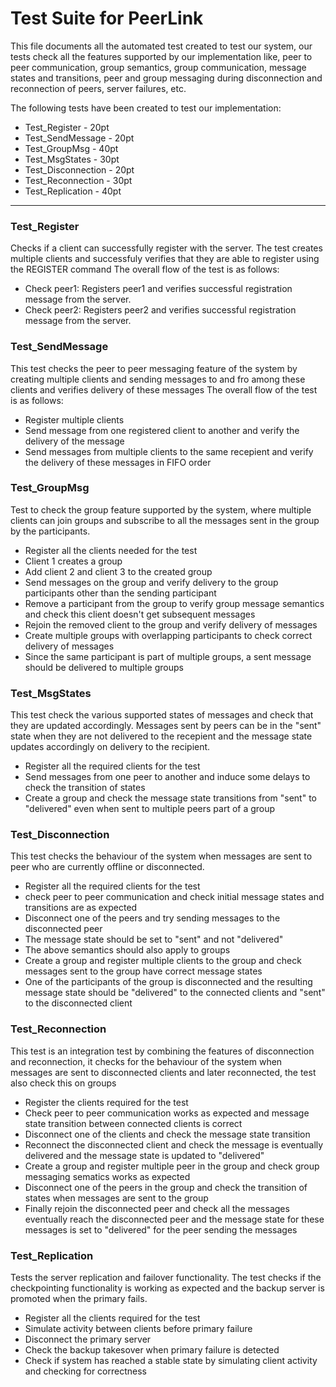 # Test Suite for PeerLink

This file documents all the automated test created to test our system, our tests check all the features supported by our implementation like, peer to peer communication, group semantics, group communication, message states and transitions, peer and group messaging during disconnection and reconnection of peers, server failures, etc.

The following tests have been created to test our implementation:
 - Test_Register - 20pt
 - Test_SendMessage - 20pt
 - Test_GroupMsg - 40pt
 - Test_MsgStates - 30pt
 - Test_Disconnection - 20pt
 - Test_Reconnection - 30pt
 - Test_Replication - 40pt

 ----


### Test_Register ###
Checks if a client can successfully register with the server.
The test creates multiple clients and successfuly verifies that they are able to register using the REGISTER command
The overall flow of the test is as follows:
- Check peer1: Registers peer1 and verifies successful registration message from the server.
- Check peer2: Registers peer2 and verifies successful registration message from the server.


### Test_SendMessage ###
This test checks the peer to peer messaging feature of the system by creating multiple clients
and sending messages to and fro among these clients and verifies delivery of these messages
The overall flow of the test is as follows:
- Register multiple clients
- Send message from one registered client to another and verify the delivery of the message
- Send messages from multiple clients to the same recepient and verify the delivery of these messages in FIFO order

### Test_GroupMsg ###
Test to check the group feature supported by the system, where multiple clients can join groups and subscribe to all the messages sent in the group by the participants.

- Register all the clients needed for the test
- Client 1 creates a group
- Add client 2 and client 3 to the created group
- Send messages on the group and verify delivery to the group participants other than the sending participant
- Remove a participant from the group to verify group message semantics and check this client doesn't get subsequent messages
- Rejoin the removed client to the group and verify delivery of messages
- Create multiple groups with overlapping participants to check correct delivery of messages
- Since the same participant is part of multiple groups, a sent message should be delivered to multiple groups


### Test_MsgStates ###
This test check the various supported states of messages and check that they are updated accordingly. Messages sent by peers can be in the "sent" state when they are not delivered to the recepient and the message state updates accordingly on delivery to the recipient.
- Register all the required clients for the test
- Send messages from one peer to another and induce some delays to check the transition of states
- Create a group and check the message state transitions from "sent" to "delivered" even when sent to multiple peers part of a   group
    
### Test_Disconnection ###
This test checks the behaviour of the system when messages are sent to peer who are currently offline or disconnected.
- Register all the required clients for the test
- check peer to peer communication and check initial message states and transitions are as expected
- Disconnect one of the peers and try sending messages to the disconnected peer
- The message state should be set to "sent" and not "delivered"
- The above semantics should also apply to groups
- Create a group and register multiple clients to the group and check messages sent to the group have correct message states
- One of the participants of the group is disconnected and the resulting message state should be "delivered" to the connected clients and "sent" to the disconnected client

### Test_Reconnection ###
This test is an integration test by combining the features of disconnection and reconnection, it checks for the behaviour of the system when messages are sent to disconnected clients and later reconnected, the test also check this on groups
- Register the clients required for the test
- Check peer to peer communication works as expected and message state transition between connected clients is correct
- Disconnect one of the clients and check the message state transition
- Reconnect the disconnected client and check the message is eventually delivered and the message state is updated to "delivered"
- Create a group and register multiple peer in the group and check group messaging sematics works as expected
- Disconnect one of the peers in the group and check the transition of states when messages are sent to the group
- Finally rejoin the disconnected peer and check all the messages eventually reach the disconnected peer and the message state for these messages is set to "delivered" for the peer sending the messages

### Test_Replication ###
Tests the server replication and failover functionality. The test checks if the checkpointing functionality is working as expected and the backup server is promoted when the primary fails.
- Register all the clients required for the test
- Simulate activity between clients before primary failure
- Disconnect the primary server
- Check the backup takesover when primary failure is detected
- Check if system has reached a stable state by simulating client activity and checking for correctness
